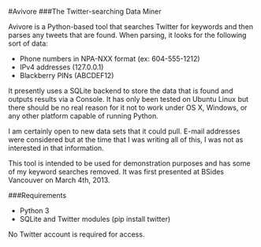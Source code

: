 #Avivore
###The Twitter-searching Data Miner

Avivore is a Python-based tool that searches Twitter for keywords and then parses any tweets that are
found. When parsing, it looks for the following sort of data:

* Phone numbers in NPA-NXX format (ex: 604-555-1212)
* IPv4 addresses (127.0.0.1)
* Blackberry PINs (ABCDEF12)

It presently uses a SQLite backend to store the data that is found and outputs results via a Console. It 
has only been tested on Ubuntu Linux but there should be no real reason for it not to work under OS X, 
Windows, or any other platform capable of running Python.

I am certainly open to new data sets that it could pull. E-mail addresses were considered but at the time 
that I was writing all of this, I was not as interested in that information.

This tool is intended to be used for demonstration purposes and has some of my keyword searches removed. 
It was first presented at BSides Vancouver on March 4th, 2013.

###Requirements
* Python 3
* SQLite and Twitter modules (pip install twitter)

No Twitter account is required for access.
